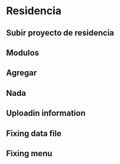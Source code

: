 # Residencia
## Subir proyecto de residencia
## Modulos 
## Agregar
## Nada
## Uploadin information
## Fixing data file
## Fixing menu
